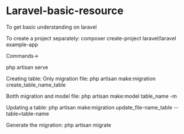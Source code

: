 # Laravel-basic-resource
To get basic understanding on laravel

To create a project separately:
composer create-project laravel/laravel example-app 

Commands->

php artisan serve

Creating table:
Only migration file:
php artisan make:migration create_table_name_table

Botth migration and model file:
php artisan make:model table_name -m

Updating a table:
php artisan make:migration update_file-name_table --table=table-name

Generate the migration:
php artisan migrate

